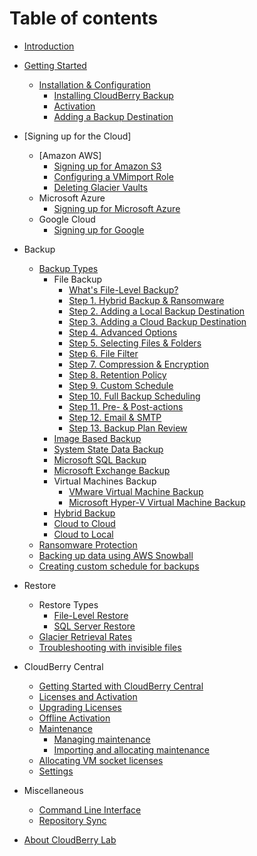 # Table of contents

* [Introduction](README.md)

* [Getting Started](backup-windows/getting-started-1/README.md)
  * [Installation & Configuration](backup-windows/getting-started-1/installation-and-configuration/README.md)
    * [Installing CloudBerry Backup](backup-windows/getting-started-1/installation-and-configuration/installing-cloudberry-backup.md)
    * [Activation](backup-windows/getting-started-1/installation-and-configuration/activation.md)
    * [Adding a Backup Destination](backup-windows/getting-started-1/installation-and-configuration/adding-a-backup-destination.md)
* [Signing up for the Cloud]
  * [Amazon AWS]
    * [Signing up for Amazon S3](backup-windows/signing-up-for-the-cloud/amazon-aws/signing-up-for-amazon-s3.md)
    * [Configuring a VMimport Role](backup-windows/signing-up-for-the-cloud/amazon-aws/configuring-a-vmimport-role.md)
    * [Deleting Glacier Vaults](backup-windows/signing-up-for-the-cloud/amazon-aws/deleting-glacier-vaults.md)
  * Microsoft Azure
    * [Signing up for Microsoft Azure](backup-windows/signing-up-for-the-cloud/microsoft-azure/signing-up-for-microsoft-azure.md)
  * Google Cloud
    * [Signing up for Google](backup-windows/signing-up-for-the-cloud/google-cloud/signing-up-for-google.md)
* Backup
  * [Backup Types](backup-windows/backup/backup-types/README.md)
    * File Backup
      * [What's File-Level Backup?](backup-windows/backup/backup-types/file-backup/whats-file-level-backup.md)
      * [Step 1. Hybrid Backup & Ransomware](backup-windows/backup/backup-types/file-backup/step-1.-hybrid-backup.md)
      * [Step 2. Adding a Local Backup Destination](backup-windows/backup/backup-types/file-backup/step-2.-adding-a-local-backup-destination.md)
      * [Step 3. Adding a Cloud Backup Destination](backup-windows/backup/backup-types/file-backup/step-3.-adding-a-cloud-backup-destination.md)
      * [Step 4. Advanced Options](backup-windows/backup/backup-types/file-backup/step-4.-advanced-options.md)
      * [Step 5. Selecting Files & Folders](backup-windows/backup/backup-types/file-backup/step-5.-selecting-files-and-folders.md)
      * [Step 6. File Filter](backup-windows/backup/backup-types/file-backup/step-6.-file-filter.md)
      * [Step 7. Compression & Encryption](backup-windows/backup/backup-types/file-backup/step-7.-compression-and-encryption.md)
      * [Step 8. Retention Policy](backup-windows/backup/backup-types/file-backup/step-8.-retention-policy.md)
      * [Step 9. Custom Schedule](backup-windows/backup/backup-types/file-backup/step-9.-custom-schedule.md)
      * [Step 10. Full Backup Scheduling](backup-windows/backup/backup-types/file-backup/step-10.-full-backup-scheduling.md)
      * [Step 11. Pre- & Post-actions](backup-windows/backup/backup-types/file-backup/step-11.-pre-and-post-actions.md)
      * [Step 12. Email & SMTP](backup-windows/backup/backup-types/file-backup/step-12.-email-and-smtp.md)
      * [Step 13. Backup Plan Review](backup-windows/backup/backup-types/file-backup/step-13.-backup-plan-review.md)
    * [Image Based Backup](backup-windows/backup/backup-types/image-based-backup.md)
    * [System State Data Backup](backup-windows/backup/backup-types/system-state-data-backup.md)
    * [Microsoft SQL Backup](backup-windows/backup/backup-types/microsoft-sql-backup.md)
    * [Microsoft Exchange Backup](backup-windows/backup/backup-types/microsoft-exchange-backup.md)
    * Virtual Machines Backup
      * [VMware Virtual Machine Backup](backup-windows/backup/backup-types/virtual-machines-backup/vmware-virtual-machine-backup.md)
      * [Microsoft Hyper-V Virtual Machine Backup](backup-windows/backup/backup-types/virtual-machines-backup/microsoft-hyper-v-virtual-machine-backup.md)
    * [Hybrid Backup](backup-windows/backup/backup-types/hybrid-backup.md)
    * [Cloud to Cloud](backup-windows/backup/backup-types/cloud-to-cloud.md)
    * [Cloud to Local](backup-windows/backup/backup-types/cloud-to-local.md)
  * [Ransomware Protection](backup-windows/backup/ransomware-protection.md)
  * [Backing up data using AWS Snowball](backup-windows/backup/backing-up-data-using-aws-snowball.md)
  * [Creating custom schedule for backups](backup-windows/backup/creating-custom-schedule-for-backups.md)
* Restore
  * Restore Types
    * [File-Level Restore](backup-windows/restore/restore-types/file-level-restore.md)
    * [SQL Server Restore](backup-windows/restore/restore-types/sql-server-restore.md)
  * [Glacier Retrieval Rates](backup-windows/restore/glacier-retrieval-rates.md)
  * [Troubleshooting with invisible files](backup-windows/restore/troubleshooting-with-invisible-files.md)
* CloudBerry Central
  * [Getting Started with CloudBerry Central](backup-windows/cloudberry-central/getting-started-with-cloudberry-centralx.md)
  * [Licenses and Activation](backup-windows/cloudberry-central/licenses-and-activation.md)
  * [Upgrading Licenses](backup-windows/cloudberry-central/upgrading-licenses.md)
  * [Offline Activation](backup-windows/cloudberry-central/offline-activation.md)
  * [Maintenance](backup-windows/cloudberry-central/maintenance-1/README.md)
    * [Managing maintenance](backup-windows/cloudberry-central/maintenance-1/maintenance.md)
    * [Importing and allocating maintenance](backup-windows/cloudberry-central/maintenance-1/importing-and-allocating-maintenance.md)
  * [Allocating VM socket licenses](backup-windows/cloudberry-central/allocating-vm-socket-licenses.md)
  * [Settings](backup-windows/cloudberry-central/settings.md)
* Miscellaneous
  * [Command Line Interface](backup-windows/miscellaneous/command-line-interface.md)
  * [Repository Sync](backup-windows/miscellaneous/repository-sync.md)

* [About CloudBerry Lab](about/about-cloudberry-lab.md)

